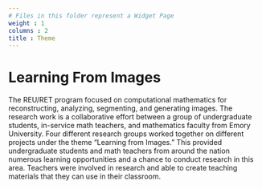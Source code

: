 ```yaml
---
# Files in this folder represent a Widget Page
weight : 1
columns : 2
title : Theme
---
```

# Learning From Images

The REU/RET program focused on computational mathematics for reconstructing, analyzing, segmenting, and generating images. The research work is a collaborative effort between a group of undergraduate students, in-service math teachers, and  mathematics faculty from Emory University. Four different research groups worked together on different projects under the theme “Learning from Images.” This provided undergraduate students and math teachers from around the nation numerous learning opportunities and a chance to conduct research in this area.  Teachers were involved in research and able to create teaching materials that they can use in their classroom. 